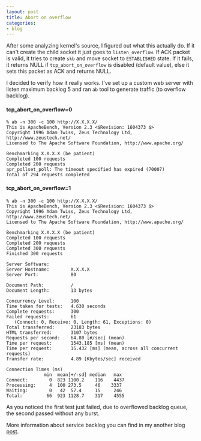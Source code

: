 ```yaml
---
layout: post
title: Abort on overflow
categories:
- blog
---
```


After some analyzing kernel's source, I figured out what this actually do. If it can't create the child socket it just goes to `listen_overflow`. If ACK packet is valid, it tries to create `skb` and move socket to `ESTABLISHED` state. If it fails, it returns NULL if `tcp_abort_on_overflow` is disabled (default value), else it sets this packet as ACK and returns NULL. 

I decided to verify how it really works. I've set up a custom web server with listen maximum backlog 5 and ran `ab` tool to generate traffic (to overflow backlog). 

#### tcp_abort_on_overflow=0
```
% ab -n 300 -c 100 http://X.X.X.X/
This is ApacheBench, Version 2.3 <$Revision: 1604373 $>
Copyright 1996 Adam Twiss, Zeus Technology Ltd, http://www.zeustech.net/
Licensed to The Apache Software Foundation, http://www.apache.org/

Benchmarking X.X.X.X (be patient)
Completed 100 requests
Completed 200 requests
apr_pollset_poll: The timeout specified has expired (70007)
Total of 294 requests completed
```

#### tcp_abort_on_overflow=1
```
% ab -n 300 -c 100 http://X.X.X.X/
This is ApacheBench, Version 2.3 <$Revision: 1604373 $>
Copyright 1996 Adam Twiss, Zeus Technology Ltd, http://www.zeustech.net/
Licensed to The Apache Software Foundation, http://www.apache.org/

Benchmarking X.X.X.X (be patient)
Completed 100 requests
Completed 200 requests
Completed 300 requests
Finished 300 requests

Server Software:
Server Hostname:        X.X.X.X
Server Port:            80

Document Path:          /
Document Length:        13 bytes

Concurrency Level:      100
Time taken for tests:   4.630 seconds
Complete requests:      300
Failed requests:        61
   (Connect: 0, Receive: 0, Length: 61, Exceptions: 0)
Total transferred:      23183 bytes
HTML transferred:       3107 bytes
Requests per second:    64.80 [#/sec] (mean)
Time per request:       1543.185 [ms] (mean)
Time per request:       15.432 [ms] (mean, across all concurrent requests)
Transfer rate:          4.89 [Kbytes/sec] received

Connection Times (ms)
              min  mean[+/-sd] median   max
Connect:        0  823 1100.2    116    4437
Processing:     4  100 273.5     46    3337
Waiting:        0   42  57.4     15     246
Total:         66  923 1128.7    317    4555
```

As you noticed the first test just failed, due to overflowed backlog queue, the second passed without any burst.

More information about service backlog you can find in my another blog [post](https://sysdig.com/blog/monitoring-memcached-and-socket-queues-with-sysdig/).
